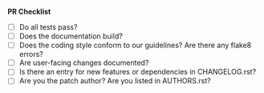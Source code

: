 **PR Checklist**

* [ ] Do all tests pass?
* [ ] Does the documentation build?
* [ ] Does the coding style conform to our guidelines? Are there any flake8 errors?
* [ ] Are user-facing changes documented?
* [ ] Is there an entry for new features or dependencies in CHANGELOG.rst?
* [ ] Are you the patch author? Are you listed in AUTHORS.rst?
